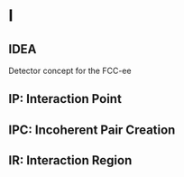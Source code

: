 # I

## IDEA

Detector concept for the FCC-ee

## IP: Interaction Point

## IPC: Incoherent Pair Creation

## IR: Interaction Region
